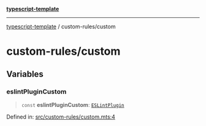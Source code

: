 [**typescript-template**](../README.md)

---

[typescript-template](../README.md) / custom-rules/custom

# custom-rules/custom

## Variables

### eslintPluginCustom

> `const` **eslintPluginCustom**: [`ESLintPlugin`](../types/flat-config.md#eslintplugin)

Defined in: [src/custom-rules/custom.mts:4](https://github.com/noshiro-pf/eslint-config-typed/blob/main/src/custom-rules/custom.mts#L4)
